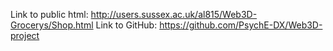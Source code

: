 Link to public html: http://users.sussex.ac.uk/al815/Web3D-Grocerys/Shop.html
Link to GitHub: https://github.com/PsychE-DX/Web3D-project
